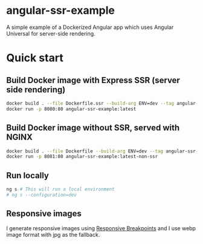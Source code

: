 # angular-ssr-example

A simple example of a Dockerized Angular app which uses Angular Universal for server-side rendering.

# Quick start

## Build Docker image with Express SSR (server side rendering)

```bash
docker build . --file Dockerfile.ssr --build-arg ENV=dev --tag angular-ssr-example:latest # ENV must be one of dev, cert, prod
docker run -p 8080:80 angular-ssr-example:latest
```

## Build Docker image without SSR, served with NGINX

```bash
docker build . --file Dockerfile --build-arg ENV=dev --tag angular-ssr-example:latest-non-ssr # ENV must be one of dev, cert, prod
docker run -p 8081:80 angular-ssr-example:latest-non-ssr
```

## Run locally

```bash
ng s # This will run a local environment
# ng s --configuration=dev
```

## Responsive images

I generate responsive images using [Responsive Breakpoints](https://www.responsivebreakpoints.com/) and I use webp image format with jpg as the fallback.